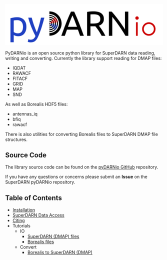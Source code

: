 ![pydarnio](imgs/pydarnio_logo.png)

PyDARNio is an open source python library for SuperDARN data reading, writing and converting.
Currently the library support reading for DMAP files:

- IQDAT
- RAWACF
- FITACF
- GRID
- MAP
- SND

As well as Borealis HDF5 files:

- antennas_iq
- bfiq
- rawacf

There is also utilities for converting Borealis files to SuperDARN DMAP file structures. 

## Source Code 

The library source code can be found on the [pyDARNio GitHub](https://github.com/SuperDARN/pyDARNio) repository. 

If you have any questions or concerns please submit an **Issue** on the SuperDARN pyDARNio repository. 

## Table of Contents 
  - [Installation](user/install.md)
  - [SuperDARN Data Access](user/superdarn_data.md)
  - [Citing](user/citing.md)
  - Tutorials 
    - IO 
      - [SuperDARN (DMAP) files](user/SDarn.md)
      - [Borealis files](user/BorealisIO.md)
    - Convert
      - [Borealis to SuperDARN (DMAP)](user/Borealis2SuperDARN.md)

